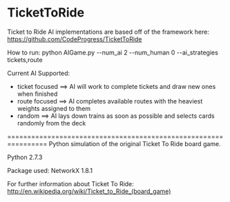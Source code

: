 TicketToRide
============
Ticket to Ride AI implementations are based off of the framework here: https://github.com/CodeProgress/TicketToRide

How to run: python AIGame.py --num_ai 2 --num_human 0 --ai_strategies tickets,route

Current AI Supported:
- ticket focused ==> AI will work to complete tickets and draw new ones when finished
- route focused ==> AI completes available routes with the heaviest weights assigned to them
- random ==> AI lays down trains as soon as possible and selects cards randomly from the deck

================================================================
Python simulation of the original Ticket To Ride board game.

Python 2.7.3

Package used:
NetworkX 1.8.1

For further information about Ticket To Ride:  http://en.wikipedia.org/wiki/Ticket_to_Ride_(board_game)

